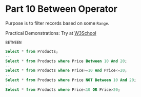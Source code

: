# **Part 10 Between Operator**

Purpose is to filter records based on some `Range`.
  
Practical Demonstrations: Try at [W3School](https://www.w3schools.com/sql/trysql.asp?filename=trysql_select_all)

`BETWEEN`

```sql
Select * from Products;
-- 
Select * from Products where Price Between 10 And 20;
-- 
Select * from Products where Price>=10 And Price<=20;
-- 
Select * from Products where Price NOT Between 10 And 20;
-- 
Select * from Products where Price<10 OR Price>20;
```
